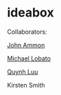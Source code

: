 # ideabox
Collaborators:

[John Ammon](www.linkedin.com/in/john-ammon-01a86919a)

[Michael Lobato](www.linkedin.com/in/michael-lobato-486b17176)

[Quynh Luu](https://www.linkedin.com/in/quynh-luu-11622b242/)

Kirsten Smith
